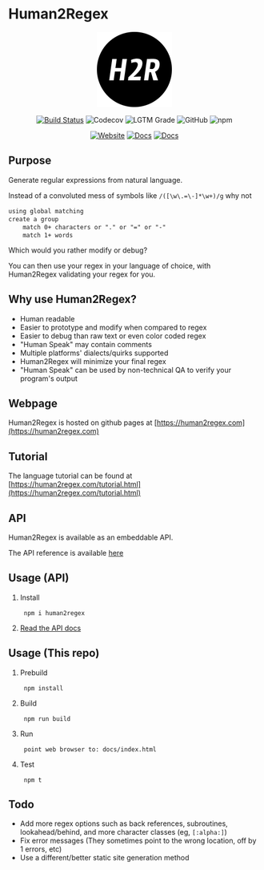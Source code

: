 # Human2Regex

<div align="center">

  ![H2R logo](./src/docs/favicon-small.png)

  [![Build Status](https://travis-ci.org/pdemian/human2regex.svg?branch=master)](https://travis-ci.org/pdemian/human2regex)
  ![Codecov](https://codecov.io/gh/pdemian/human2regex/branch/master/graphs/badge.svg?branch=master)
  ![LGTM Grade](https://img.shields.io/lgtm/grade/javascript/github/pdemian/human2regex)
  ![GitHub](https://img.shields.io/github/license/pdemian/human2regex)
  ![npm](https://img.shields.io/npm/v/human2regex?color=green)

  [![Website](https://img.shields.io/badge/website-human2regex.com-blue)](https://human2regex.com)
  [![Docs](https://img.shields.io/badge/docs-API-blue)](API.md)
  [![Docs](https://img.shields.io/badge/docs-language-blue)](https://human2regex.com/tutorial.html)
  

</div>


## Purpose

Generate regular expressions from natural language.

Instead of a convoluted mess of symbols like `/([\w\.=\-]*\w+)/g` why not

    using global matching
    create a group
        match 0+ characters or "." or "=" or "-"
        match 1+ words

Which would you rather modify or debug?

You can then use your regex in your language of choice, with Human2Regex validating your regex for you.

## Why use Human2Regex?

- Human readable
- Easier to prototype and modify when compared to regex
- Easier to debug than raw text or even color coded regex
- "Human Speak" may contain comments
- Multiple platforms' dialects/quirks supported
- Human2Regex will minimize your final regex 
- "Human Speak" can be used by non-technical QA to verify your program's output


## Webpage
Human2Regex is hosted on github pages at [https://human2regex.com](https://human2regex.com)

## Tutorial
The language tutorial can be found at [https://human2regex.com/tutorial.html](https://human2regex.com/tutorial.html)

## API
Human2Regex is available as an embeddable API.

The API reference is available [here](API.md)

## Usage (API)
1) Install

        npm i human2regex

2) [Read the API docs](API.md)

## Usage (This repo)
1) Prebuild

        npm install

2) Build

        npm run build

3) Run
    
        point web browser to: docs/index.html

4) Test

        npm t


## Todo
- Add more regex options such as back references, subroutines, lookahead/behind, and more character classes (eg,  `[:alpha:]`)
- Fix error messages (They sometimes point to the wrong location, off by 1 errors, etc)
- Use a different/better static site generation method